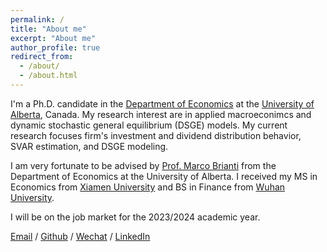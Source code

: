 ```yaml
---
permalink: /
title: "About me"
excerpt: "About me"
author_profile: true
redirect_from: 
  - /about/
  - /about.html
---
```



I'm a Ph.D. candidate in the [Department of Economics](https://www.ualberta.ca/economics/index.html) at the [University of Alberta](https://www.ualberta.ca/index.html), Canada. My research interest are in applied macroeconimcs and dynamic stochastic general equilibrium (DSGE) models. My current research focuses firm's investment and dividend distribution behavior, SVAR estimation, and DSGE modeling.

I am very fortunate to be advised by [Prof. Marco Brianti](https://sites.google.com/site/marcobriantieconomics/) from the Department of Economics at the University of Alberta. I received my MS in Economics from [Xiamen University](https://www.xmu.edu.cn) and BS in Finance from [Wuhan University](http://www.whu.edu.cn).

I will be on the job market for the 2023/2024 academic year. 

[Email](mailto:fli7@ualberta.ca) / [Github](https://github.com/fangli-DX3906) / [Wechat](../images/wechat.png) / [LinkedIn](https://www.linkedin.com/in/fangli3906)

